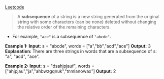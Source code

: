 [Leetcode](https://leetcode.com/problems/number-of-matching-subsequences/)

> A **subsequence** of a string is a new string generated from the original string with some characters (can be none) deleted without changing the relative order of the remaining characters.

-   For example, `"ace"` is a subsequence of `"abcde"`.

**Example 1:**
**Input:** s = "abcde", words = ["a","bb","acd","ace"]
**Output:** 3
**Explanation:** There are three strings in words that are a subsequence of s: "a", "acd", "ace".

**Example 2:**
**Input:** s = "dsahjpjauf", words = ["ahjpjau","ja","ahbwzgqnuk","tnmlanowax"]
**Output:** 2

